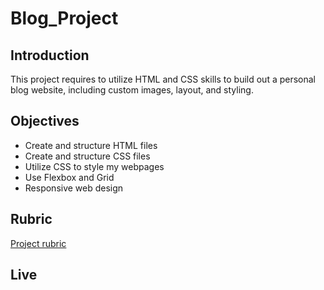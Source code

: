 ﻿# Blog_Project
 
 ## Introduction
 This project requires to utilize HTML and CSS skills to build out a personal blog website, including custom images, layout, and styling.
 
 ## Objectives
 - Create and structure HTML files
 - Create and structure CSS files
 - Utilize CSS to style my webpages
 - Use Flexbox and Grid
 - Responsive web design
 
 ## Rubric
 [Project rubric](https://review.udacity.com/#!/rubrics/2667/view)
 
 
 ## Live
